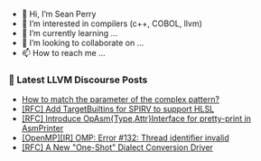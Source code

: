 - 👋 Hi, I’m Sean Perry
- 👀 I’m interested in compilers (c++, COBOL, llvm)
- 🌱 I’m currently learning ...
- 💞️ I’m looking to collaborate on ...
- 📫 How to reach me ...

<!---
s66perry/s66perry is a ✨ special ✨ repository because its `README.md` (this file) appears on your GitHub profile.
You can click the Preview link to take a look at your changes.
--->
### 📕 Latest LLVM Discourse Posts

<!-- DISCOURSE-LLVM:START -->
- [How to match the parameter of the complex pattern?](https://discourse.llvm.org/t/how-to-match-the-parameter-of-the-complex-pattern/83779#post_2)
- [[RFC] Add TargetBuiltins for SPIRV to support HLSL](https://discourse.llvm.org/t/rfc-add-targetbuiltins-for-spirv-to-support-hlsl/83329#post_17)
- [[RFC] Introduce OpAsm{Type,Attr}Interface for pretty-print in AsmPrinter](https://discourse.llvm.org/t/rfc-introduce-opasm-type-attr-interface-for-pretty-print-in-asmprinter/83792#post_1)
- [[OpenMP][IR] OMP: Error #132: Thread identifier invalid](https://discourse.llvm.org/t/openmp-ir-omp-error-132-thread-identifier-invalid/83788#post_9)
- [[RFC] A New &quot;One-Shot&quot; Dialect Conversion Driver](https://discourse.llvm.org/t/rfc-a-new-one-shot-dialect-conversion-driver/79083?page=3#post_45)
<!-- DISCOURSE-LLVM:END -->
